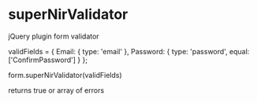 # superNirValidator
jQuery plugin form validator


validFields = {
	Email: {
		type: 'email'
	},
	Password: {
		type: 'password',
		equal: ['ConfirmPassword']
	}
};


form.superNirValidator(validFields)

returns true or array of errors
